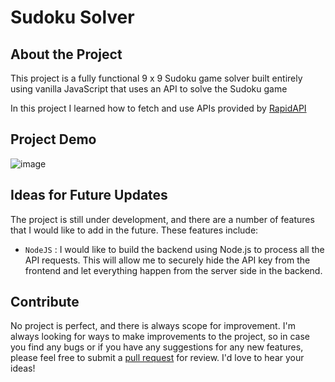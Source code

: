 # Sudoku Solver   

## About the Project

This project is a fully functional 9 x 9 Sudoku game solver built entirely using vanilla JavaScript that uses an API to solve the Sudoku game

In this project I learned how to fetch and use APIs provided by [RapidAPI](https://github.com/RapidAPI)

## Project Demo

![image](https://github.com/vishalsingh2972/JS-Sudoku-Solver/assets/106817047/d4a01b22-233e-40a4-86ea-e3f229805ae4)

## Ideas for Future Updates
The project is still under development, and there are a number of features that I would like to add in the future. These features include:

- ```NodeJS``` : I would like to build the backend using Node.js to process all the API requests. This will allow me to securely hide the API key from the frontend and let everything happen from the server side in the backend.

## Contribute

No project is perfect, and there is always scope for improvement. I'm always looking for ways to make improvements to the project, so in case you find any bugs or if you have any suggestions for any new features, please feel free to submit a [pull request](https://github.com/vishalsingh2972/JS-Sudoku-Solver/pulls) for review. 
I'd love to hear your ideas!
